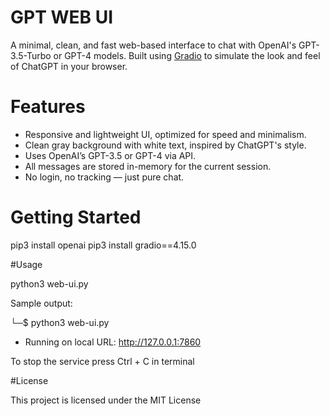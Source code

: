 # GPT WEB UI

A minimal, clean, and fast web-based interface to chat with OpenAI's GPT-3.5-Turbo or GPT-4 models. 
Built using [Gradio](https://www.gradio.app/) to simulate the look and feel of ChatGPT in your browser.

# Features

- Responsive and lightweight UI, optimized for speed and minimalism.
- Clean gray background with white text, inspired by ChatGPT's style.
- Uses OpenAI’s GPT-3.5 or GPT-4 via API.
- All messages are stored in-memory for the current session.
- No login, no tracking — just pure chat.

# Getting Started

pip3 install openai
pip3 install gradio==4.15.0

#Usage

python3 web-ui.py

Sample output:

└─$ python3 web-ui.py 
* Running on local URL:  http://127.0.0.1:7860

To stop the service press Ctrl + C in terminal

#License 

This project is licensed under the MIT License
